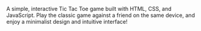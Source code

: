 A simple, interactive Tic Tac Toe game built with HTML, CSS, and JavaScript. Play the classic game against a friend on the same device, and enjoy a minimalist design and intuitive interface!
